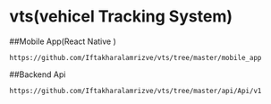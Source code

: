 # vts(vehicel Tracking System) 
##Mobile App(React Native )
```
https://github.com/Iftakharalamrizve/vts/tree/master/mobile_app
```

##Backend Api 
```
https://github.com/Iftakharalamrizve/vts/tree/master/api/Api/v1
```

